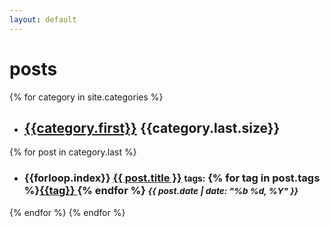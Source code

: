 ```yaml
---
layout: default
---
```

# **posts**
{% for category in site.categories %}
- ## [{{category.first}}]({{site.baseurl}}/category/{{category.first}})  {{category.last.size}}
{% for post in category.last %}
  - ### {{forloop.index}} [{{ post.title }}]({{post.url}})  <small>**tags:**</small> {% for tag in post.tags %}[{{tag}} ]({{site.baseurl}}/tag/{{tag}}){% endfor %}  <small>*{{ post.date | date: "%b %d, %Y" }}* </small> 

{% endfor %}
{% endfor %}